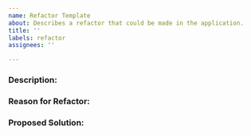 ```yaml
---
name: Refactor Template
about: Describes a refactor that could be made in the application.
title: ''
labels: refactor
assignees: ''

---
```


### Description:

### Reason for Refactor:

### Proposed Solution:
